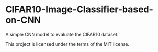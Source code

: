 # CIFAR10-Image-Classifier-based-on-CNN

A simple CNN model to evaluate the CIFAR10 dataset.

This project is licensed under the terms of the MIT license.

